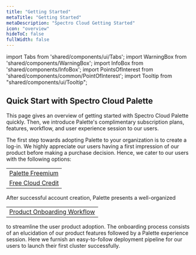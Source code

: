 ```yaml
---
title: "Getting Started"
metaTitle: "Getting Started"
metaDescription: "Spectro Cloud Getting Started"
icon: "overview"
hideToC: false
fullWidth: false
---
```


import Tabs from 'shared/components/ui/Tabs';
import WarningBox from 'shared/components/WarningBox';
import InfoBox from 'shared/components/InfoBox';
import PointsOfInterest from 'shared/components/common/PointOfInterest';
import Tooltip from "shared/components/ui/Tooltip";

## Quick Start with Spectro Cloud Palette

This page gives an overview of getting started with Spectro Cloud Palette quickly. Then, we introduce Palette's complimentary subscription plans, features, workflow, and user experience session to our users. 


The first step towards adopting Palette to your organization is to create a log-in. We highly appreciate our users having a first impression of our product before making a purchase decision. Hence, we cater to our users with the following options:

| | 
|--|
|[Palette Freemium](/getting-started/palette-freemium#trypaletteforfree)|
|[Free Cloud Credit](/getting-started/free-cloud-credit#freecloudcreditwithpalette)|


After successful account creation, Palette presents a well-organized 

| |
|--|
|[Product Onboarding Workflow](/getting-started/onboarding-workflow#paletteonboardingworkflow)|

to streamline the user product adoption. The onboarding process consists of an elucidation of our product features followed by a Palette experience session. Here we furnish an easy-to-follow deployment pipeline for our users to launch their first cluster successfully. 
